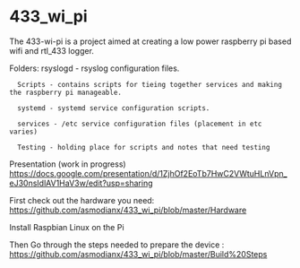 # 433_wi_pi
The 433-wi-pi is a project aimed at creating a low power raspberry pi based wifi and rtl_433 logger.

Folders:
      rsyslogd - rsyslog configuration files.

      Scripts - contains scripts for tieing together services and making the raspberry pi manageable.
      
      systemd - systemd service configuration scripts.
      
      services - /etc service configuration files (placement in etc varies)
      
      Testing - holding place for scripts and notes that need testing
  
Presentation (work in progress)
https://docs.google.com/presentation/d/1ZjhOf2EoTb7HwC2VWtuHLnVpn_eJ30nsIdlAV1HaV3w/edit?usp=sharing

First check out the hardware you need: https://github.com/asmodianx/433_wi_pi/blob/master/Hardware

Install Raspbian Linux on the Pi

Then Go through the steps needed to prepare the device : https://github.com/asmodianx/433_wi_pi/blob/master/Build%20Steps
